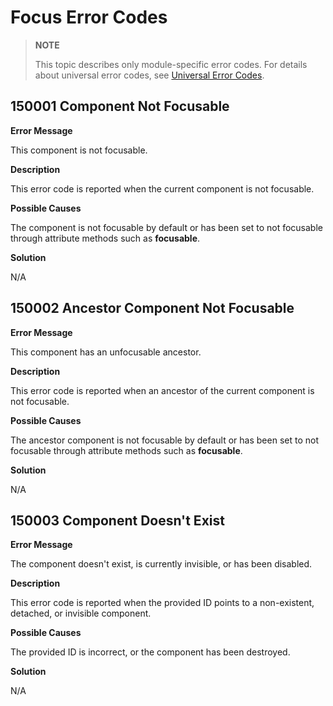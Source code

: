 # Focus Error Codes

> **NOTE**
>
> This topic describes only module-specific error codes. For details about universal error codes, see [Universal Error Codes](../errorcode-universal.md).

## 150001 Component Not Focusable

**Error Message**

This component is not focusable.

**Description**

This error code is reported when the current component is not focusable.

**Possible Causes**

The component is not focusable by default or has been set to not focusable through attribute methods such as **focusable**.

**Solution**

N/A

## 150002 Ancestor Component Not Focusable

**Error Message**

This component has an unfocusable ancestor.

**Description**

This error code is reported when an ancestor of the current component is not focusable.

**Possible Causes**

The ancestor component is not focusable by default or has been set to not focusable through attribute methods such as **focusable**.

**Solution**

N/A

## 150003 Component Doesn't Exist

**Error Message**

The component doesn't exist, is currently invisible, or has been disabled.

**Description**

This error code is reported when the provided ID points to a non-existent, detached, or invisible component.

**Possible Causes**

The provided ID is incorrect, or the component has been destroyed.

**Solution**

N/A
